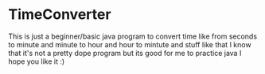 # TimeConverter

This is just a beginner/basic java program to convert time like from seconds to minute and minute to hour and hour to mintute and stuff like that
I know that it's not a pretty dope program but its good for me to practice java I hope you like it :)
